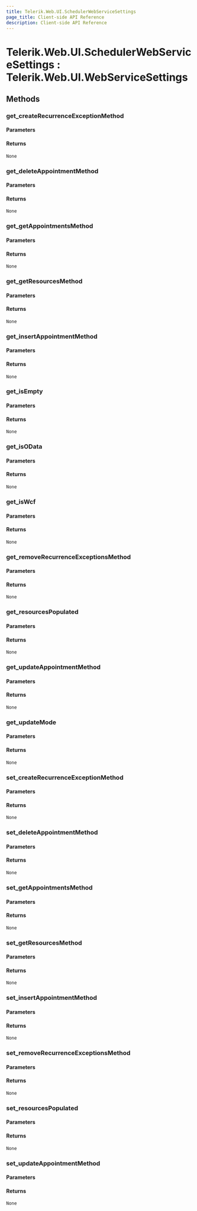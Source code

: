 ```yaml
---
title: Telerik.Web.UI.SchedulerWebServiceSettings
page_title: Client-side API Reference
description: Client-side API Reference
---
```


# Telerik.Web.UI.SchedulerWebServiceSettings : Telerik.Web.UI.WebServiceSettings 

## Methods

###  get_createRecurrenceExceptionMethod

#### Parameters

#### Returns

`None` 

###  get_deleteAppointmentMethod

#### Parameters

#### Returns

`None` 

###  get_getAppointmentsMethod

#### Parameters

#### Returns

`None` 

###  get_getResourcesMethod

#### Parameters

#### Returns

`None` 

###  get_insertAppointmentMethod

#### Parameters

#### Returns

`None` 

###  get_isEmpty

#### Parameters

#### Returns

`None` 

###  get_isOData

#### Parameters

#### Returns

`None` 

###  get_isWcf

#### Parameters

#### Returns

`None` 

###  get_removeRecurrenceExceptionsMethod

#### Parameters

#### Returns

`None` 

###  get_resourcesPopulated

#### Parameters

#### Returns

`None` 

###  get_updateAppointmentMethod

#### Parameters

#### Returns

`None` 

###  get_updateMode

#### Parameters

#### Returns

`None` 

###  set_createRecurrenceExceptionMethod

#### Parameters

#### Returns

`None` 

###  set_deleteAppointmentMethod

#### Parameters

#### Returns

`None` 

###  set_getAppointmentsMethod

#### Parameters

#### Returns

`None` 

###  set_getResourcesMethod

#### Parameters

#### Returns

`None` 

###  set_insertAppointmentMethod

#### Parameters

#### Returns

`None` 

###  set_removeRecurrenceExceptionsMethod

#### Parameters

#### Returns

`None` 

###  set_resourcesPopulated

#### Parameters

#### Returns

`None` 

###  set_updateAppointmentMethod

#### Parameters

#### Returns

`None` 


